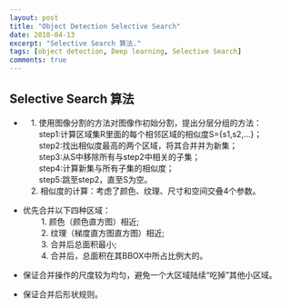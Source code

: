 ```yaml
---
layout: post
title: "Object Detection Selective Search"
date: 2018-04-13
excerpt: "Selective Search 算法."
tags: [object detection, Deep learning, Selective Search]
comments: true
---
```


## **Selective Search 算法**  

* &ensp;&ensp;1. 使用图像分割的方法对图像作初始分割，提出分层分组的方法：  
&ensp;&ensp;&ensp;&ensp;step1:计算区域集R里面的每个相邻区域的相似度S={s1,s2,...}；  
&ensp;&ensp;&ensp;&ensp;step2:找出相似度最高的两个区域，将其合并并为新集；  
&ensp;&ensp;&ensp;&ensp;step3:从S中移除所有与step2中相关的子集；  
&ensp;&ensp;&ensp;&ensp;step4:计算新集与所有子集的相似度；  
&ensp;&ensp;&ensp;&ensp;step5:跳至step2，直至S为空。  
&ensp;&ensp;2. 相似度的计算：考虑了颜色、纹理、尺寸和空间交叠4个参数。  


* 优先合并以下四种区域：  
&ensp;&ensp;&ensp;&ensp;  1. 颜色（颜色直方图）相近;   
&ensp;&ensp;&ensp;&ensp;  2. 纹理（梯度直方图直方图）相近;   
&ensp;&ensp;&ensp;&ensp;  3. 合并后总面积最小;    
&ensp;&ensp;&ensp;&ensp;  4. 合并后，总面积在其BBOX中所占比例大的。   


* 保证合并操作的尺度较为均匀，避免一个大区域陆续“吃掉”其他小区域。  


* 保证合并后形状规则。  

